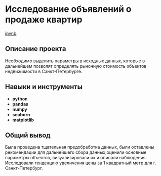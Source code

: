 # Исследование объявлений о продаже квартир

[ipynb](https://github.com/AlexeyShuvalov/Portfolio/blob/main/Real%20estate%20market%20analysis/Real_estate_market_analysis.ipynb)

## Описание проекта

Необходимо выделить параметры в исходных данных, которые в дальнейшем позволят определять рыночную стоимость объектов недвижимости в Санкт-Петербурге.



## Навыки и инструменты

- **python**
- **pandas**
- **numpy**
- **seaborn**
- **matplotlib**

## 

## Общий вывод 

Была проведена тщательная предобработка данных, были оставлены рекомендации для дальнейшего сбора данных,оценили основные параметры объектов, визуализировали их и описали наблюдения. Исследовали тенденцию увеличения цены за 1 квадратный метр для г. Санкт-Петербург.
